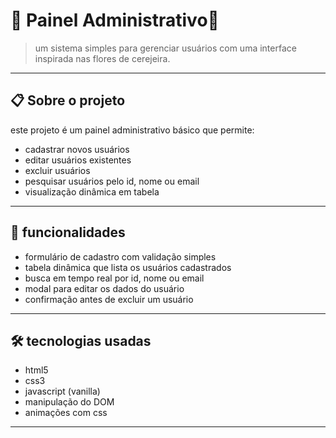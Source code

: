 # 🌸 Painel Administrativo🌸

> um sistema simples para gerenciar usuários com uma interface inspirada nas flores de cerejeira.

---

## 📋 Sobre o projeto

este projeto é um painel administrativo básico que permite:

- cadastrar novos usuários
- editar usuários existentes
- excluir usuários
- pesquisar usuários pelo id, nome ou email
- visualização dinâmica em tabela

---

## 🚀 funcionalidades

- formulário de cadastro com validação simples  
- tabela dinâmica que lista os usuários cadastrados  
- busca em tempo real por id, nome ou email  
- modal para editar os dados do usuário  
- confirmação antes de excluir um usuário 

---

## 🛠 tecnologias usadas

- html5  
- css3  
- javascript (vanilla)  
- manipulação do DOM  
- animações com css  

---


